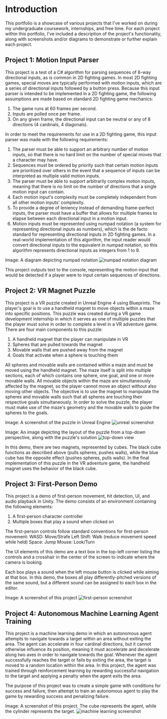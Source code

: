 # Introduction
This portfolio is a showcase of various projects that I've worked on during my undergraduate coursework, internships, and free time.  For each project within this portfolio, I've included a description of the project's functionality, along with screenshots and/or diagrams to demonstrate or further explain each project.

## Project 1: Motion Input Parser

This project is a test of a C# algorithm for parsing sequences of 8-way directional inputs, as is common in 2D fighting games.  In most 2D fighting games, special moves are typically performed with motion inputs, which are a series of directional inputs followed by a button press.  Because this input parser is intended to be implemented in a 2D fighting game, the following assumptions are made based on standard 2D fighting game mechanics:

1. The game runs at 60 frames per second.
2. Inputs are polled once per frame.
3. On any given frame, the directional input can be neutral or any of 8 directions (4 cardinals, 4 diagonals).

In order to meet the requirements for use in a 2D fighting game, this input parser was made with the following requirements:

1. The parser must be able to support an arbitrary number of motion inputs, so that there is no hard limit on the number of special moves that a character may have.
2. Sequences must be ordered by priority such that certain motion inputs are prioritized over others in the event that a sequence of inputs can be interpreted as multiple valid motion inputs.
3. The parser must be able to support arbitrarily complex motion inputs, meaning that there is no limit on the number of directions that a single motion input can contain.
4. Each motion input's complexity must be completely independent from all other motion inputs' complexity.
5. To provide a degree of leniency instead of demanding frame-perfect inputs, the parser must have a buffer that allows for multiple frames to elapse between each directional input in a motion input.
6. Motion inputs must be represented using numpad notation (a system for representing directional inputs as numbers), which is the de facto standard for representing directional inputs in 2D fighting games.  In a real-world implementation of this algorithm, the input reader would convert directional inputs to the equivalent in numpad notation, so this algorithm represents directional inputs as integers from 1 to 9.

Image: A diagram depicting numpad notation
![numpad notation diagram](./media/numpad_explanation.png)

This project outputs text to the console, representing the motion input that would be detected if a player were to input certain sequences of directions.

## Project 2: VR Magnet Puzzle

This project is a VR puzzle created in Unreal Engine 4 using Blueprints.  The player's goal is to use a handheld magnet to move objects within a maze into specific positions.  This puzzle was created during a VR game development internship in which it serves as one of multiple puzzles that the player must solve in order to complete a level in a VR adventure game. There are four main components to this puzzle:

1. A handheld magnet that the player can manipulate in VR
2. Spheres that are pulled towards the magnet
3. Movable walls that are pushed away from the magnet
4. Goals that activate when a sphere is touching them

All spheres and movable walls are contained within a maze and must be moved using the handheld magnet.  The maze itself is split into multiple sections, each of which contains one sphere, one goal, and one or more movable walls.  All movable objects within the maze are simultaneously affected by the magnet, so the player cannot move an object without also moving other objects.  The objective is to use the magnet to manipulate the spheres and movable walls such that all spheres are touching their respective goals simultaneously.  In order to solve the puzzle, the player must make use of the maze's geometry and the movable walls to guide the spheres to the goals.

Image: A screenshot of the puzzle in Unreal Engine
![unreal screenshot](./media/magnetpuzzle_screenshot.png)

Image: An image depicting the layout of the puzzle from a top-down perspective, along with the puzzle's solution
![top-down view](./media/magnetmaze_topdown.png)

In this demo, there are two magnets, represented by cubes.  The black cube functions as described above (pulls spheres, pushes walls), while the blue cube has the opposite effect (pushes spheres, pulls walls).  In the final implementation of this puzzle in the VR adventure game, the handheld magnet uses the behavior of the black cube.

## Project 3: First-Person Demo

This project is a demo of first-person movement, hit detection, UI, and audio playback in Unity.  The demo consists of an environment containing the following elements:

1. A first-person character controller
2. Multiple boxes that play a sound when clicked on

The first-person controls follow standard conventions for first-person movement:
WASD: Move/Strafe
Left Shift: Walk (reduce movement speed while held)
Space: Jump
Mouse: Look/Turn

The UI elements of this demo are a text box in the top-left corner listing the controls and a crosshair in the center of the screen to indicate where the camera is looking.

Each box plays a sound when the left mouse button is clicked while aiming at that box.  In this demo, the boxes all play differently-pitched versions of the same sound, but a different sound can be assigned to each box in the editor.

Image: A screenshot of this project
![first-person screenshot](./media/firstperson_screenshot.png)


## Project 4: Autonomous Machine Learning Agent Training

This project is a machine learning demo in which an autonomous agent attempts to navigate towards a target within an area without exiting the area.  The agent can accelerate in four cardinal directions, but it cannot otherwise influence its position, meaning it must accelerate and decelerate along two axes in order to navigate towards the goal.  Whenever the agent successfully reaches the target or fails by exiting the area, the target is moved to a random location within the area.  In this project, the agent was trained through reinforcement learning by rewarding successful navigation to the target and applying a penalty when the agent exits the area.

The purpose of this project was to create a simple game with conditions for success and failure, then attempt to train an autonomous agent to play the game by rewarding success and penalizing failure.

Image: A screenshot of this project.  The cube represents the agent, while the cylinder represents the target.
![machine learning screenshot](./media/ml_agent_screenshot.png)
